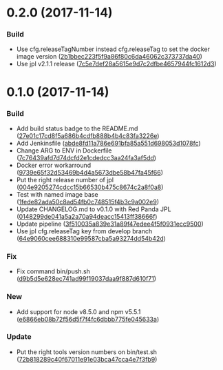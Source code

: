 <a name="0.2.0"></a>
# 0.2.0 (2017-11-14)


### Build

* Use cfg.releaseTagNumber instead cfg.releaseTag to set the docker image version ([2b1bbec223f5f9a86f80c6da46062c373737da40](https://github.com/red-panda-ci/node-dind/commit/2b1bbec223f5f9a86f80c6da46062c373737da40))
* Use jpl v2.1.1 release ([7c5e7def28a5615e9d7c2dfbe4657944fc1612d3](https://github.com/red-panda-ci/node-dind/commit/7c5e7def28a5615e9d7c2dfbe4657944fc1612d3))



<a name="0.1.0"></a>
# 0.1.0 (2017-11-14)


### Build

* Add build status badge to the README.md ([27e01c17cd8f5a686b4cdfb888b4b4c83fa3226e](https://github.com/red-panda-ci/node-dind/commit/27e01c17cd8f5a686b4cdfb888b4b4c83fa3226e))
* Add Jenkinsfile ([abde8fd11a786e691bfa85a551d698053d1078fc](https://github.com/red-panda-ci/node-dind/commit/abde8fd11a786e691bfa85a551d698053d1078fc))
* Change ARG to ENV in Dockerfile ([7c76439afd7d74dcfd2e1cdedcc3aa24fa3af5dd](https://github.com/red-panda-ci/node-dind/commit/7c76439afd7d74dcfd2e1cdedcc3aa24fa3af5dd))
* Docker error workarround ([9739e65f32d53469b4d4a5673dbe58b47fa45f66](https://github.com/red-panda-ci/node-dind/commit/9739e65f32d53469b4d4a5673dbe58b47fa45f66))
* Put the right release number of jpl ([004e9205274cdcc15b66530b475c8674c2a8f0a8](https://github.com/red-panda-ci/node-dind/commit/004e9205274cdcc15b66530b475c8674c2a8f0a8))
* Test with named image base ([1fede82ada50c8ad54fb0c748515f4b3c9a002e9](https://github.com/red-panda-ci/node-dind/commit/1fede82ada50c8ad54fb0c748515f4b3c9a002e9))
* Update CHANGELOG.md to v0.1.0 with Red Panda JPL ([0148299de041a5a2a70a94deacc15413ff38666f](https://github.com/red-panda-ci/node-dind/commit/0148299de041a5a2a70a94deacc15413ff38666f))
* Update pipeline ([3f510035a839e31a89f47edee4f5f0931ecc9500](https://github.com/red-panda-ci/node-dind/commit/3f510035a839e31a89f47edee4f5f0931ecc9500))
* Use jpl cfg.releaseTag key from develop branch ([64e9060cee688310e99587cba5a93274dd54b42d](https://github.com/red-panda-ci/node-dind/commit/64e9060cee688310e99587cba5a93274dd54b42d))

### Fix

* Fix command bin/push.sh ([d9b5d5e628ec741ad99f19037daa9f887d610f71](https://github.com/red-panda-ci/node-dind/commit/d9b5d5e628ec741ad99f19037daa9f887d610f71))

### New

* Add support for node v8.5.0 and npm v5.5.1 ([e6866eb08b72f56d5f7f4fc6dbbb775fe045633a](https://github.com/red-panda-ci/node-dind/commit/e6866eb08b72f56d5f7f4fc6dbbb775fe045633a))

### Update

* Put the right tools version numbers on bin/test.sh ([72b818289c40f67011e91e03bca47cca4e7f3fb9](https://github.com/red-panda-ci/node-dind/commit/72b818289c40f67011e91e03bca47cca4e7f3fb9))



